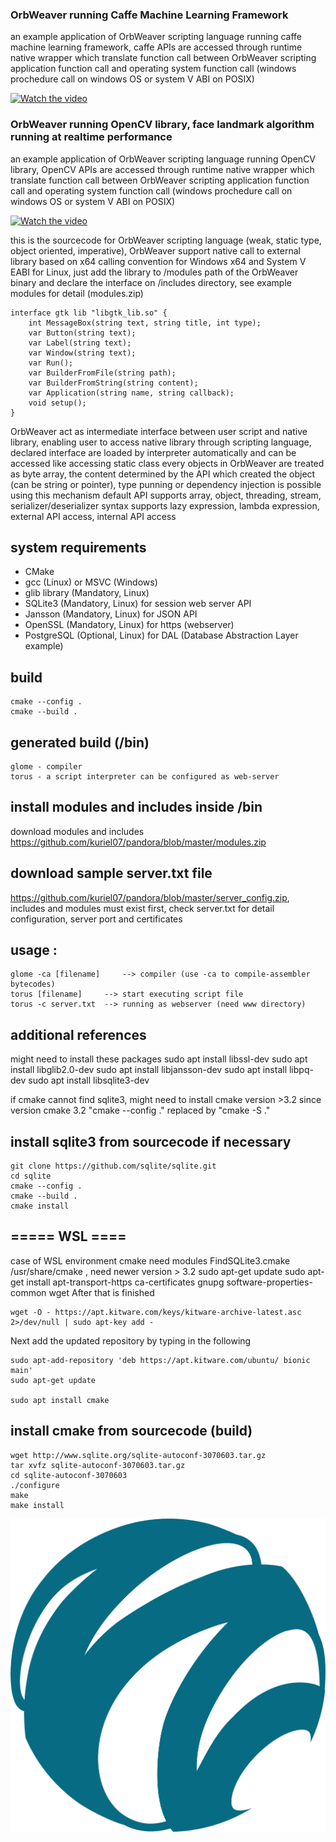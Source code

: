 ### OrbWeaver running Caffe Machine Learning Framework

an example application of OrbWeaver scripting language running caffe machine learning framework, caffe APIs are accessed through runtime native wrapper which translate function call between OrbWeaver scripting application function call and operating system function call (windows prochedure call on windows OS or system V ABI on POSIX)

[![Watch the video](https://img.youtube.com/vi/hnfQDXEFkuo/hqdefault.jpg)](https://www.youtube.com/embed/hnfQDXEFkuo)

### OrbWeaver running OpenCV library, face landmark algorithm running at realtime performance

an example application of OrbWeaver scripting language running OpenCV library, OpenCV APIs are accessed through runtime native wrapper which translate function call between OrbWeaver scripting application function call and operating system function call (windows prochedure call on windows OS or system V ABI on POSIX)

[![Watch the video](https://img.youtube.com/vi/6t9gJXFUahs/hqdefault.jpg)](https://www.youtube.com/embed/6t9gJXFUahs)

this is the sourcecode for OrbWeaver scripting language (weak, static type, object oriented, imperative), OrbWeaver support native call to external library based on x64 calling convention for Windows x64 and System V EABI for Linux, just add the library to /modules path of the OrbWeaver binary and declare the interface on /includes directory, see example modules for detail (modules.zip)

    interface gtk lib "libgtk_lib.so" {
        int MessageBox(string text, string title, int type);
        var Button(string text);
        var Label(string text);
        var Window(string text);
        var Run();
        var BuilderFromFile(string path);
        var BuilderFromString(string content);
        var Application(string name, string callback);
        void setup();
    }

OrbWeaver act as intermediate interface between user script and native library, enabling user to access native library through scripting language, declared interface are loaded by interpreter automatically and can be accessed like accessing static class
every objects in OrbWeaver are treated as byte array, the content determined by the API which created the object (can be string or pointer), type punning or dependency injection is possible using this mechanism
default API supports array, object, threading, stream, serializer/deserializer
syntax supports lazy expression, lambda expression, external API access, internal API access

## system requirements
* CMake
* gcc (Linux) or MSVC (Windows)
* glib library (Mandatory, Linux)
* SQLite3 (Mandatory, Linux) for session web server API
* Jansson (Mandatory, Linux) for JSON API
* OpenSSL (Mandatory, Linux) for https (webserver)
* PostgreSQL (Optional, Linux) for DAL (Database Abstraction Layer example)

## build
    cmake --config .
    cmake --build .

## generated build (/bin)
    glome - compiler
    torus - a script interpreter can be configured as web-server

## install modules and includes inside /bin
download modules and includes
https://github.com/kuriel07/pandora/blob/master/modules.zip

## download sample server.txt file
https://github.com/kuriel07/pandora/blob/master/server_config.zip, includes and modules must exist first, check server.txt for detail configuration, server port and certificates


## usage :
    glome -ca [filename]     --> compiler (use -ca to compile-assembler bytecodes)
    torus [filename]     --> start executing script file
    torus -c server.txt  --> running as webserver (need www directory)


## additional references
might need to install these packages
    sudo apt install libssl-dev
    sudo apt install libglib2.0-dev
    sudo apt install libjansson-dev
    sudo apt install libpq-dev
    sudo apt install libsqlite3-dev


if cmake cannot find sqlite3, might need to install cmake version >3.2
since version cmake 3.2 "cmake --config ." replaced by "cmake -S ."

## install sqlite3 from sourcecode if necessary
    git clone https://github.com/sqlite/sqlite.git 
    cd sqlite
    cmake --config .
    cmake --build .
    cmake install

## =====  WSL ====
case of WSL environment
cmake need modules FindSQLite3.cmake /usr/share/cmake , need newer version > 3.2
    sudo apt-get update
    sudo apt-get install apt-transport-https ca-certificates gnupg software-properties-common wget
    After that is finished
    
    wget -O - https://apt.kitware.com/keys/kitware-archive-latest.asc 2>/dev/null | sudo apt-key add -
Next add the updated repository by typing in the following

    sudo apt-add-repository 'deb https://apt.kitware.com/ubuntu/ bionic main'
    sudo apt-get update

    sudo apt install cmake


## install cmake from sourcecode (build)
    wget http://www.sqlite.org/sqlite-autoconf-3070603.tar.gz
    tar xvfz sqlite-autoconf-3070603.tar.gz
    cd sqlite-autoconf-3070603
    ./configure
    make
    make install

![OrbWeaver](https://raw.githubusercontent.com/kuriel07/pandora/master/orbweaver_final.png "OrbWeaver logo") 




